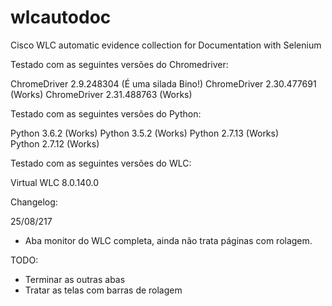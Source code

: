 # wlcautodoc
Cisco WLC automatic evidence collection for Documentation with Selenium

Testado com as seguintes versões do Chromedriver:

ChromeDriver 2.9.248304 (É uma silada Bino!)
ChromeDriver 2.30.477691 (Works)
ChromeDriver 2.31.488763 (Works)

Testado com as seguintes versões do Python:

Python 3.6.2 (Works)
Python 3.5.2 (Works)
Python 2.7.13 (Works)   
Python 2.7.12 (Works)

Testado com as seguintes versões do WLC:

Virtual WLC 8.0.140.0

Changelog:

25/08/217

- Aba monitor do WLC completa, ainda não trata páginas com rolagem.

TODO:

- Terminar as outras abas
- Tratar as telas com barras de rolagem

